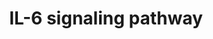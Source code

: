 ---
annotations:
- type: Pathway Ontology
  value: interleukin-6 signaling pathway
authors:
- MaintBot
- Mkutmon
- Eweitz
description: ''
last-edited: 2021-05-23
organisms:
- Gallus gallus
redirect_from:
- /index.php/Pathway:WP750
- /instance/WP750
schema-jsonld:
- '@context': https://schema.org/
  '@id': https://wikipathways.github.io/pathways/WP750.html
  '@type': Dataset
  creator:
    '@type': Organization
    name: WikiPathways
  description: ''
  keywords:
  - MAP2K1
  - FYN
  - PPP2R5C
  - BAD
  - BMX
  - PPP2CB
  - PIK3R2
  - STAT5A
  - PPP2R5D
  - EP300
  - PPP2R4
  - FGR
  - MAPK14
  - RCJMB04_17i9
  - GRB2
  - DAXX
  - CASP9
  - CDK9
  - MAPK3
  - FES
  - HDAC1
  - GAB2
  - PPP2R1A
  - PPP2CA
  - NCOA1
  - HSP90AA1
  - PXN
  - TYK2
  - PPP2R3B
  - FOXO1A
  - HSPB1
  - ERBB2
  - STAT3
  - EIF4EBP1
  - MAP2K2
  - AKT1
  - PTK2B
  - RAF1
  - TEC
  - RCJMB04_5f2
  - IL6ST
  - EIF2A
  - AR
  - MAPK8
  - HRAS
  - GAB1
  - RPS6KA2
  - PTPN11
  - STAT5B
  - PIK3R1
  - PPP2R1B
  - PPP2R5A
  - IL6
  - NFKB1
  - NLK
  - PPP2R5E
  - CASP3
  - INPPL1
  - JUN
  - JAK2
  - HNF1A
  - MAP2K4
  - PPP2R3A
  - FOXO4
  - PRKCD
  - FOS
  - GSK3B
  - PPP2R2B
  - PPP2R5B
  - PPP2R2C
  - CEBPB
  - PLCG1
  - BTK
  - FOXO3
  - MAPKAPK2
  - ERBB3
  - HCK
  - CDK5R1
  - CREBBP
  - RCJMB04_4j14
  - SGK1
  - SOCS3
  - PTK2
  - MAP3K4
  - CD40
  - CDK5
  - MAPT
  - RAC1
  - SOS1
  - IL6R
  - MAP3K7
  - SHC1
  - INPP5D
  - RB1
  - MAP2K6
  - MAPK1
  - VAV1
  - EIF4E
  - LYN
  - JAK1
  license: CC0
  name: IL-6 signaling pathway
seo: CreativeWork
title: IL-6 signaling pathway
wpid: WP750
---